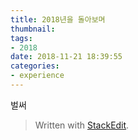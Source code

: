 ```yaml
---
title: 2018년을 돌아보며
thumbnail: 
tags:
- 2018
date: 2018-11-21 18:39:55
categories:
- experience
---
```


벌써 

> Written with [StackEdit](https://stackedit.io/).
<!--stackedit_data:
eyJoaXN0b3J5IjpbLTgyNDU0Mzc0NF19
-->